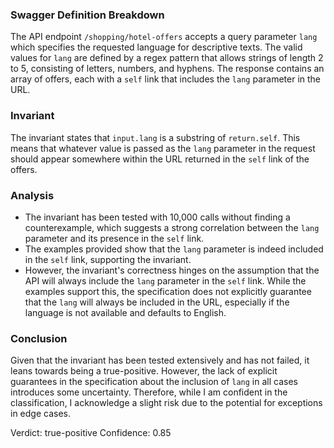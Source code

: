 ### Swagger Definition Breakdown
The API endpoint `/shopping/hotel-offers` accepts a query parameter `lang` which specifies the requested language for descriptive texts. The valid values for `lang` are defined by a regex pattern that allows strings of length 2 to 5, consisting of letters, numbers, and hyphens. The response contains an array of offers, each with a `self` link that includes the `lang` parameter in the URL.

### Invariant
The invariant states that `input.lang` is a substring of `return.self`. This means that whatever value is passed as the `lang` parameter in the request should appear somewhere within the URL returned in the `self` link of the offers.

### Analysis
- The invariant has been tested with 10,000 calls without finding a counterexample, which suggests a strong correlation between the `lang` parameter and its presence in the `self` link.
- The examples provided show that the `lang` parameter is indeed included in the `self` link, supporting the invariant.
- However, the invariant's correctness hinges on the assumption that the API will always include the `lang` parameter in the `self` link. While the examples support this, the specification does not explicitly guarantee that the `lang` will always be included in the URL, especially if the language is not available and defaults to English.

### Conclusion
Given that the invariant has been tested extensively and has not failed, it leans towards being a true-positive. However, the lack of explicit guarantees in the specification about the inclusion of `lang` in all cases introduces some uncertainty. Therefore, while I am confident in the classification, I acknowledge a slight risk due to the potential for exceptions in edge cases. 

Verdict: true-positive
Confidence: 0.85

